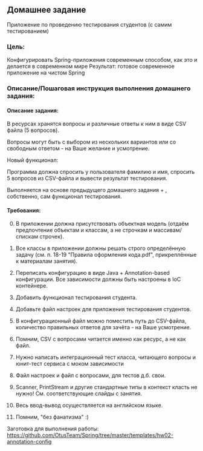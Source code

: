 ## Домашнее задание
Приложение по проведению тестирования студентов (с самим тестированием)

### Цель:
Конфигурировать Spring-приложения современным способом, как это и делается в современном мире
Результат: готовое современное приложение на чистом Spring

### Описание/Пошаговая инструкция выполнения домашнего задания:
#### Описание задания:
В ресурсах хранятся вопросы и различные ответы к ним в виде CSV файла (5 вопросов).

Вопросы могут быть с выбором из нескольких вариантов или со свободным ответом - на Ваше желание и усмотрение.

Новый функционал:

Программа должна спросить у пользователя фамилию и имя, спросить 5 вопросов из CSV-файла и вывести результат тестирования.

Выполняется на основе предыдущего домашнего задания + , собственно, сам функционал тестирования.


#### Требования:
0. В приложении должна присутствовать объектная модель (отдаём предпочтение объектам и классам, а не строчкам и массивам/спискам строчек).

1. Все классы в приложении должны решать строго определённую задачу (см. п. 18-19 "Правила оформления кода.pdf", прикреплённые к материалам занятия).

2. Переписать конфигурацию в виде Java + Annotation-based конфигурации. Все зависимости должны быть настроены в IoC контейнере.

3. Добавить функционал тестирования студента.

4. Добавьте файл настроек для приложения тестирования студентов.

5. В конфигурационный файл можно поместить путь до CSV-файла, количество правильных ответов для зачёта - на Ваше усмотрение.

6. Помним, CSV с вопросами читается именно как ресурс, а не как файл.

7. Нужно написать интеграционный тест класса, читающего вопросы и юнит-тест сервиса с моком зависимости

8. Файл настроек и файл с вопросами, для тестов д.б. свои.

9. Scanner, PrintStream и другие стандартные типы в контекст класть не нужно! См. соответствующие слайды с занятия.

10. Весь ввод-вывод осуществляется на английском языке.

11. Помним, "без фанатизма" :)

Заготовка для выполнения работы: https://github.com/OtusTeam/Spring/tree/master/templates/hw02-annotation-config